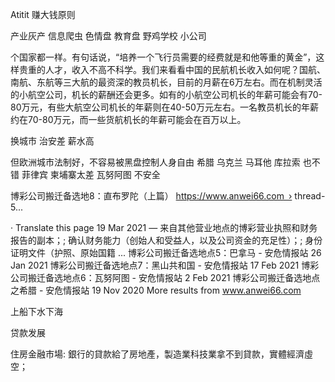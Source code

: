 Atitit 赚大钱原则

产业灰产
信息爬虫   色情盘   教育盘 野鸡学校
小公司

个国家都一样。有句话说，“培养一个飞行员需要的经费就是和他等重的黄金”，这样贵重的人才，收入不高不科学。我们来看看中国的民航机长收入如何呢？国航、南航、东航等三大航的最资深的教员机长，目前的月薪在6万左右。而在机制灵活的小航空公司，机长的薪酬还会更多。如有的小航空公司机长的年薪可能会有70-80万元，有些大航空公司机长的年薪则在40-50万元左右。一名教员机长的年薪约在70-80万元，而一些货航机长的年薪可能会在百万以上。

换城市 治安差 薪水高

但欧洲城市法制好，不容易被黑盘控制人身自由
希腊 乌克兰  马耳他  库拉索 
也不错
菲律宾  柬埔寨太差
瓦努阿图 不安全



博彩公司搬迁备选地8：直布罗陀（上篇）
https://www.anwei66.com › thread-5...

· Translate this page
19 Mar 2021 — 来自其他营业地点的博彩营业执照和财务报告的副本；; 确认财务能力（创始人和受益人，以及公司资金的充足性）；; 身份证明文件（护照、原始国籍 ...
博彩公司搬迁备选地点5：巴拿马 - 安危情报站
26 Jan 2021
博彩公司搬迁备选地点7：黑山共和国 - 安危情报站
17 Feb 2021
博彩公司搬迁备选地点6：瓦努阿图 - 安危情报站
2 Feb 2021
博彩公司搬迁备选地点之希腊 - 安危情报站
19 Nov 2020
More results from www.anwei66.com


上船下水下海

贷款发展

住房金融市場: 銀行的貸款給了房地產，製造業科技業拿不到貸款，實體經濟虛空；

